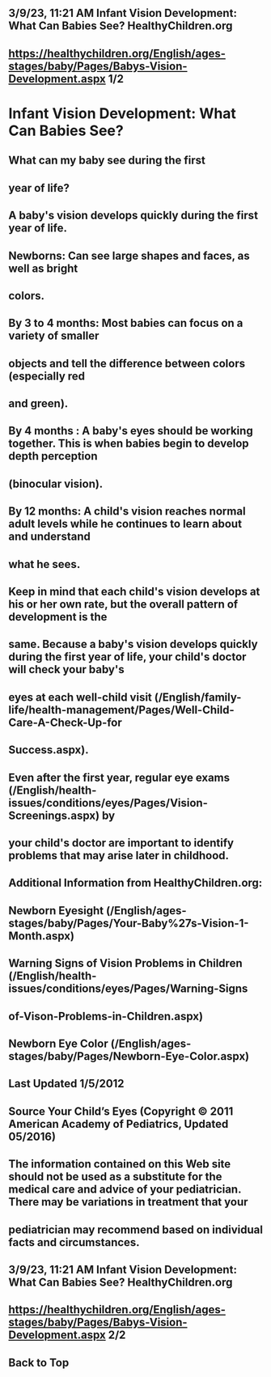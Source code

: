 ## 3/9/23, 11:21 AM Infant Vision Development: What Can Babies See? HealthyChildren.org 

## https://healthychildren.org/English/ages-stages/baby/Pages/Babys-Vision-Development.aspx 1/2 

# Infant Vision Development: What Can Babies See? 

## What can my baby see during the first 

## year of life? 

## A baby's vision develops quickly during the first year of life. 

## Newborns: Can see large shapes and faces, as well as bright 

## colors. 

## By 3 to 4 months: Most babies can focus on a variety of smaller 

## objects and tell the difference between colors (especially red 

## and green). 

## By 4 months : A baby's eyes should be working together. This is when babies begin to develop depth perception 

## (binocular vision). 

## By 12 months: A child's vision reaches normal adult levels while he continues to learn about and understand 

## what he sees. 

## Keep in mind that each child's vision develops at his or her own rate, but the overall pattern of development is the 

## same. Because a baby's vision develops quickly during the first year of life, your child's doctor will check your baby's 

## eyes at each well-child visit (/English/family-life/health-management/Pages/Well-Child-Care-A-Check-Up-for

## Success.aspx). 

## Even after the first year, regular eye exams (/English/health-issues/conditions/eyes/Pages/Vision-Screenings.aspx) by 

## your child's doctor are important to identify problems that may arise later in childhood. 

## Additional Information from HealthyChildren.org: 

## Newborn Eyesight (/English/ages-stages/baby/Pages/Your-Baby%27s-Vision-1-Month.aspx) 

## Warning Signs of Vision Problems in Children (/English/health-issues/conditions/eyes/Pages/Warning-Signs

## of-Vison-Problems-in-Children.aspx) 

## Newborn Eye Color (/English/ages-stages/baby/Pages/Newborn-Eye-Color.aspx) 

## Last Updated 1/5/2012 

## Source Your Child’s Eyes (Copyright © 2011 American Academy of Pediatrics, Updated 05/2016) 

## The information contained on this Web site should not be used as a substitute for the medical care and advice of your pediatrician. There may be variations in treatment that your 

## pediatrician may recommend based on individual facts and circumstances. 


## 3/9/23, 11:21 AM Infant Vision Development: What Can Babies See? HealthyChildren.org 

## https://healthychildren.org/English/ages-stages/baby/Pages/Babys-Vision-Development.aspx 2/2 

## Back to Top 


